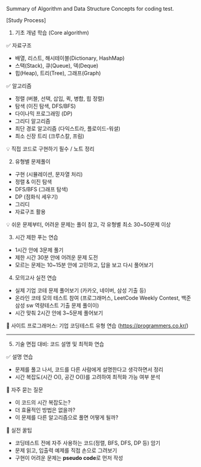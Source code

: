 

Summary of Algorithm and Data Structure Concepts for coding test.


[Study Process]

1. 기초 개념 학습 (Core algorithm)

✅ 자료구조
- 배열, 리스트, 해시테이블(Dictionary, HashMap)
- 스택(Stack), 큐(Queue), 덱(Deque)
- 힙(Heap), 트리(Tree), 그래프(Graph)

✅ 알고리즘
- 정렬 (버블, 선택, 삽입, 퀵, 병합, 힙 정렬)
- 탐색 (이진 탐색, DFS/BFS)
- 다이나믹 프로그래밍 (DP)
- 그리디 알고리즘
- 최단 경로 알고리즘 (다익스트라, 플로이드-워셜)
- 최소 신장 트리 (크루스칼, 프림)

💡 직접 코드로 구현하기 필수 / 노트 정리



2. 유형별 문제풀이
- 구현 (시뮬레이션, 문자열 처리)
- 정렬 & 이진 탐색
- DFS/BFS (그래프 탐색)
- DP (점화식 세우기)
- 그리디
- 자료구조 활용

💡 쉬운 문제부터, 어려운 문제는 풀이 참고, 각 유형별 최소 30~50문제 이상



3. 시간 제한 푸는 연습
- 1시간 안에 3문제 풀기
- 제한 시간 30분 안에 어려운 문제 도전
- 모르는 문제는 10~15분 안에 고민하고, 답을 보고 다시 풀어보기



4. 모의고사 실전 연습
- 실제 기업 코테 문제 풀어보기 (카카오, 네이버, 삼성 기출 등)
- 온라인 코테 모의 테스트 참여 (프로그래머스, LeetCode Weekly Contest, 백준 삼성 sw 역량테스트 기출 문제 풀이이)
- 시간 맞춰 2시간 안에 3~5문제 풀어보기



📌 사이트
프로그래머스: 기업 코딩테스트 유형 연습 (https://programmers.co.kr/)



-----------------------------------------------------------------



5. 기술 면접 대비: 코드 설명 및 최적화 연습

✅ 설명 연습
- 문제를 풀고 나서, 코드를 다른 사람에게 설명한다고 생각하면서 정리
- 시간 복잡도(시간 O(), 공간 O())를 고려하여 최적화 가능 여부 분석

📌 자주 묻는 질문
- 이 코드의 시간 복잡도는?
- 더 효율적인 방법은 없을까?
- 이 문제를 다른 알고리즘으로 풀면 어떻게 될까?

🎯 실전 꿀팁
- 코딩테스트 전에 자주 사용하는 코드(정렬, BFS, DFS, DP 등) 암기
- 문제 읽고, 입출력 예제를 직접 손으로 그려보기
- 구현이 어려운 문제는 **pseudo code**로 먼저 작성


